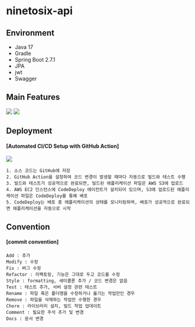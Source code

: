 # ninetosix-api 

## Environment
+ Java 17
+ Gradle
+ Spring Boot 2.7.1
+ JPA
+ jwt
+ Swagger

## Main Features
<img src="https://github.com/pdsom0321/ninetosix-api/assets/103908220/f7489168-13cc-47fe-9a26-a0743185022c"/>
<img src="https://github.com/pdsom0321/ninetosix-api/assets/103908220/32937460-0cb1-4bcc-b2c6-6378e0649ef7"/>
 
## Deployment
#### [Automated CI/CD Setup with GitHub Action]
<img src="https://github.com/pdsom0321/ninetosix-api/assets/103908220/acff951f-1f54-4392-844c-6f793431b50f"/>
<pre><code>1. 소스 코드는 GitHub에 저장
2. GitHub Action을 설정하여 코드 변경이 발생할 때마다 자동으로 빌드와 테스트 수행
3. 빌드와 테스트가 성공적으로 완료되면, 빌드된 애플리케이션 파일은 AWS S3에 업로드
4. AWS EC2 인스턴스에 CodeDeploy 에이전트가 설치되어 있으며, S3에 업로드된 애플리케이션 파일은 CodeDeploy를 통해 배포
5. CodeDeploy는 배포 중 애플리케이션의 상태를 모니터링하며, 배포가 성공적으로 완료되면 애플리케이션을 자동으로 시작</code></pre>

## Convention
#### [commit convention]
<pre><code>Add : 추가
Modify : 수정
Fix : 버그 수정
Refactor : 리팩토링, 기능은 그대로 두고 코드를 수정
Style : formatting, 세미콜론 추가 / 코드 변경은 없음
Test : 테스트 추가, 서버 설정 관련 테스트
Rename : 파일 혹은 폴더명을 수정하거나 옮기는 작업만인 경우
Remove : 파일을 삭제하는 작업만 수행한 경우
Chore : 라이브러리 설치, 빌드 작업 업데이트
Comment	: 필요한 주석 추가 및 변경
Docs : 문서 변경</code></pre>

